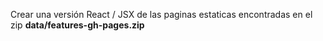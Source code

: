 Crear una versión React / JSX de las paginas estaticas encontradas en el zip __data/features-gh-pages.zip__